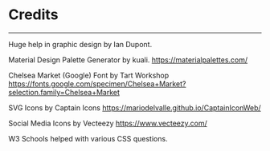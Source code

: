 # Credits
---

Huge help in graphic design by Ian Dupont.

Material Design Palette Generator by kuali.
https://materialpalettes.com/

Chelsea Market (Google) Font by Tart Workshop
https://fonts.google.com/specimen/Chelsea+Market?selection.family=Chelsea+Market

SVG Icons by Captain Icons
https://mariodelvalle.github.io/CaptainIconWeb/

Social Media Icons by Vecteezy
https://www.vecteezy.com/

W3 Schools helped with various CSS questions.
